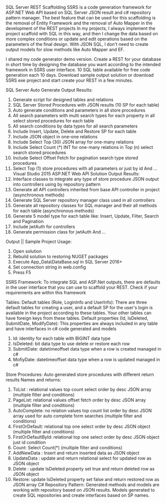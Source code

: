 SQL Server REST Scaffolding
SSRS is a code generation framework for ASP.NET Web API based on SQL Server JSON result and c# repository pattern manager.
The best feature that can be used for this scaffolding is the removal of Entity Framework and the removal of Auto Mapper in the development of the REST projects
In my projects, I always implement the project scaffold with SQL in this way, and then I change the data based on more complex conditions or update and edit operations based on the parameters of the final design. With JSON SQL, I don't need to create output models for slow methods like Auto Mapper and EF.

I shared my code generator demo version. Create a REST for your database in short time by designing the database you want according to the intended framework in SSRS user interface. 10 SQL table available for free code generation each 10 days.
Download sample output solution or download SSRS exe project and start create your REST in a few minutes.


SQL Server Auto Generate Output Results:
1.	Generate script for designed tables and relations
2.	SQL Server Stored Procedures with JSON results (10 SP for each table)
3.	Auto generate conditions and parameters in all store procedures
4.	All search parameters with multi search types for each property in all select stored procedures for each table
5.	All search conditions by data types for all search parameters
6.	Include Insert, Update, Delete and Restore SP for each table
7.	Include JSON object in one-one relations 
8.	Include Select Top (30) JSON array for one-many relations
9.	Include Select Count (*) INT for one-many relations in Top (n) select search stored procedures
10.	Include Select Offset Fetch for pagination search type stored procedures
11.	Select Top (1) store procedures with all parameters or just by id
And …
Visual Studio 2015 ASP.NET Web API Solution Output Results:
1.	Interface classes to integrate any type of store procedure JSON output into controllers using by repository pattern
2.	Generate all API controllers inherited from base API controller in project (asynchronous methods)
3.	Generate SQL Server repository manager class used in all controllers
4.	Generate all repository classes for SQL manager and their all methods for each table (asynchronous methods)
5.	Generate 5 model type for each table like: Insert, Update, Filter, Search and Pagination
6.	Include jwtAuth for controllers
7.	Generate permission class for jwtAuth
And …



Output || Sample Project Usage:
1.	Open solution
2.	Rebuild solution to restoring NUGET packages
3.	Execute App_Data\DataBase.sql in SQL Server 2016+
4.	Set connection string in web.config
5.	Press F5

SSRS Framework:
To integrate SQL and ASP.Net outputs, there are defaults in the user interface that you can use to scaffold your REST. Check if your requirements are within this framework

Tables:
Default tables (Role, LoginInfo and UserInfo):
There are three default tables for creating a user, and a default SP for the user's login is available in the project according to these tables. Your other tables can have foreign keys from these tables. 
Default properties (Id, IsDeleted, SubmitDate, ModifyDate):
This properties are always included in any table and have interfaces in c# code generated and models
1.	Id: identity for each table with BIGINT data type
2.	IsDeleted: bit data type to use delete or restore each row
3.	SubmitDate: datetimeoffset data type when a row is created managed in c# 
4.	MofiyDate: datetimeoffset data type when a row is updated managed in c#

Store Procedures:
Auto generated store procedures with different return results 
Names and returns:
1.	ToList : relational values top count select order by desc JSON array (multiple filter and conditions)
2.	PageList: relational values offset fetch order by desc JSON array (multiple filter and conditions)
3.	AutoComplete: no relation values top count list order by desc JSON array used for auto complete form searches (multiple filter and conditions)
4.	FirstOrDefault: relational top one select order by desc JSON object (multiple filter and conditions)
5.	FirstOrDefaultById: relational top one select order by desc JSON object just id condition 
6.	Count: Select Count(*) (multiple filter and conditions)
7.	AddNewData : Insert and return inserted data as JSON object
8.	UpdateData : update and return relational select for updated row as JSON object
9.	Delete : update IsDeleted property set true and return deleted row as JSON object
10.	Restore: update IsDeleted property set false and return restored row as JSON array
C# Repository Pattern:
Generated methods and models are working with repository based on JSON results. Models generated to create SQL repositories and create interfaces based on SP names.












